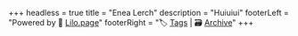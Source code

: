 +++
headless = true
title = "Enea Lerch"
description = "Huiuiui"
footerLeft = "Powered by 💜 [Lilo.page](https://www.lilo.page)"
footerRight = "🏷️ [Tags](/tags/) | 🗃️ [Archive](/posts/)"
+++
